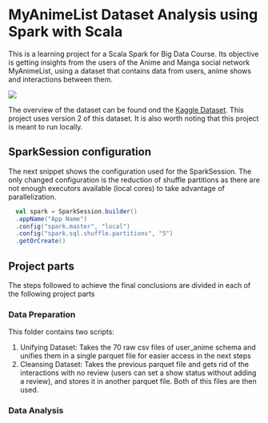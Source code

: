 # MyAnimeList Dataset Analysis using Spark with Scala #

This is a learning project for a Scala Spark for Big Data Course.
Its objective is getting insights from the users of the Anime and Manga social network MyAnimeList, using a dataset that contains data from users, anime shows and interactions between them.

<img src="C:\Users\cesar\Desktop\Cesar\Programming\Spark\Project Test\DB Test\img\unnamed.png"/>

The overview of the dataset can be found ond the [Kaggle Dataset](https://www.kaggle.com/datasets/svanoo/myanimelist-dataset). This project uses version 2 of this dataset.
It is also worth noting that this project is meant to run locally.


## SparkSession configuration ##
The next snippet shows the configuration used for the SparkSession. 
The only changed configuration is the reduction of shuffle partitions as there are not enough executors available (local cores) to take advantage of parallelization.

```scala
  val spark = SparkSession.builder()
  .appName("App Name")
  .config("spark.master", "local")
  .config("spark.sql.shuffle.partitions", "5")
  .getOrCreate()
```

## Project parts ##
The steps followed to achieve the final conclusions are divided in each of the following project parts

### Data Preparation ###
This folder contains two scripts:
1. Unifying Dataset: Takes the 70 raw csv files of user_anime schema and unifies them in a single parquet file for easier access in the next steps
2. Cleansing Dataset: Takes the previous parquet file and gets rid of the interactions with no review (users can set a show status without adding a review), and stores it in another parquet file. Both of this files are then used.

### Data Analysis ###